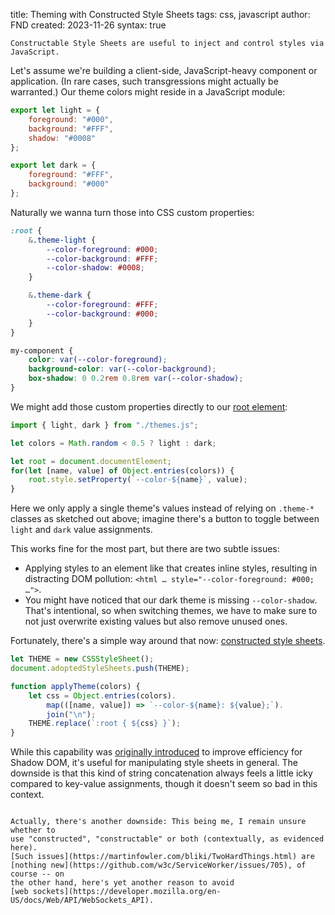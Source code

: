 title: Theming with Constructed Style Sheets
tags: css, javascript
author: FND
created: 2023-11-26
syntax: true

```intro
Constructable Style Sheets are useful to inject and control styles via
JavaScript.
```

Let's assume we're building a client-side, JavaScript-heavy component or
application. (In rare cases, such transgressions might actually be warranted.)
Our theme colors might reside in a JavaScript module:

```javascript
export let light = {
    foreground: "#000",
    background: "#FFF",
    shadow: "#0008"
};

export let dark = {
    foreground: "#FFF",
    background: "#000"
};
```

Naturally we wanna turn those into CSS custom properties:

```css
:root {
    &.theme-light {
        --color-foreground: #000;
        --color-background: #FFF;
        --color-shadow: #0008;
    }

    &.theme-dark {
        --color-foreground: #FFF;
        --color-background: #000;
    }
}

my-component {
    color: var(--color-foreground);
    background-color: var(--color-background);
    box-shadow: 0 0.2rem 0.8rem var(--color-shadow);
}
```

We might add those custom properties directly to our
[root element](https://developer.mozilla.org/en-US/docs/Web/API/Document/documentElement):

```javascript
import { light, dark } from "./themes.js";

let colors = Math.random < 0.5 ? light : dark;

let root = document.documentElement;
for(let [name, value] of Object.entries(colors)) {
    root.style.setProperty(`--color-${name}`, value);
}
```

Here we only apply a single theme's values instead of relying on `.theme-*`
classes as sketched out above; imagine there's a button to toggle between
`light` and `dark` value assignments.

This works fine for the most part, but there are two subtle issues:

* Applying styles to an element like that creates inline styles, resulting in
  distracting DOM pollution: `<html … style="--color-foreground: #000; …">`.
* You might have noticed that our dark theme is missing `--color-shadow`. That's
  intentional, so when switching themes, we have to make sure to not just
  overwrite existing values but also remove unused ones.

Fortunately, there's a simple way around that now:
[constructed style sheets](https://developer.mozilla.org/en-US/docs/Web/API/CSSStyleSheet).

```javascript
let THEME = new CSSStyleSheet();
document.adoptedStyleSheets.push(THEME);

function applyTheme(colors) {
    let css = Object.entries(colors).
        map(([name, value]) => `--color-${name}: ${value};`).
        join("\n");
    THEME.replace(`:root { ${css} }`);
}
```

While this capability was
[originally introduced](https://web.dev/articles/constructable-stylesheets) to
improve efficiency for Shadow DOM, it's useful for manipulating style sheets in
general. The downside is that this kind of string concatenation always feels a
little icky compared to key-value assignments, though it doesn't seem so bad in
this context.

```embed uri=./demo.html resize
```

```aside
Actually, there's another downside: This being me, I remain unsure whether to
use "constructed", "constructable" or both (contextually, as evidenced here).
[Such issues](https://martinfowler.com/bliki/TwoHardThings.html) are
[nothing new](https://github.com/w3c/ServiceWorker/issues/705), of course -- on
the other hand, here's yet another reason to avoid
[web sockets](https://developer.mozilla.org/en-US/docs/Web/API/WebSockets_API).
```
